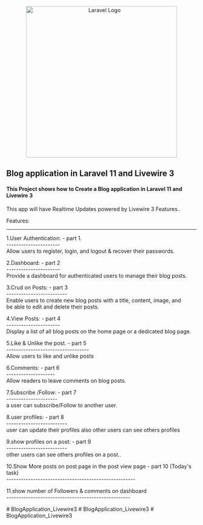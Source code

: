 <p align="center"><a href="https://laravel.com" target="_blank"><img src="https://raw.githubusercontent.com/laravel/art/master/logo-lockup/5%20SVG/2%20CMYK/1%20Full%20Color/laravel-logolockup-cmyk-red.svg" width="400" alt="Laravel Logo"></a></p>

<h2>Blog application in Laravel 11 and Livewire 3</h2>
<h4>This Project shows how to Create a Blog application in Laravel 11 and Livewire 3</h4>
<p>This app will have Realtime Updates powered by Livewire 3 Features..</p>
<p>Features:<br /><hr></p>
<p>1.User Authentication: - part 1.<br />----------------------&nbsp;<br />Allow users to register, login, and logout &amp; recover their passwords.</p>
<p>2.Dashboard: - part 2&nbsp;<br />----------------------&nbsp;<br />Provide a dashboard for authenticated users to manage their blog posts.</p>
<p>3.Crud on Posts: - part 3<br />-------------------------<br />Enable users to create new blog posts with a title, content, image, and&nbsp;<br />be able to edit and delete their posts.</p>
<p>4.View Posts: - part 4<br />----------------------&nbsp;<br />Display a list of all blog posts on the home page or a dedicated blog page.</p>
<p>5.Like &amp; Unlike the post. - part 5<br />----------------------------------<br />Allow users to like and unlike posts</p>
<p>6.Comments: - part 6<br />--------------------<br />Allow readers to leave comments on blog posts.</p>
<p>7.Subscribe /Follow: - part 7<br />---------------------<br />a user can subscribe/Follow to another user.</p>
<p>8.user profiles: - part 8<br />-------------------------<br />user can update their profiles also other users can see others profiles</p>
<p>9.show profiles on a post: - part 9<br />-------------------------<br />other users can see others profiles on a post..</p>
<p>10.Show More posts on post page in the post view page - part 10 (Today's task)<br />-----------------------------------------------------</p>
<p>11.show number of Followers &amp; comments on dashboard<br />---------------------------------------------------</p>
# BlogApplication_Livewire3
# BlogApplication_Livewire3
# BlogApplication_Livewire3
